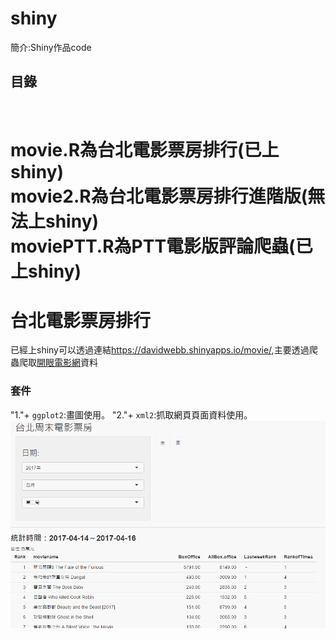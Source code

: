 # shiny
簡介:Shiny作品code
## 目錄
<br>movie.R為台北電影票房排行(已上shiny)
<br>movie2.R為台北電影票房排行進階版(無法上shiny)
<br>moviePTT.R為PTT電影版評論爬蟲(已上shiny)
==========================================================
# 台北電影票房排行
已經上shiny可以透過連結<https://davidwebb.shinyapps.io/movie/>,主要透過爬蟲爬取[開眼電影網](http://www.atmovies.com.tw/home/)資料<br>
### 套件
"1."+ `ggplot2`:畫圖使用。
"2."+  `xml2`:抓取網頁頁面資料使用。
![](movie.png)

